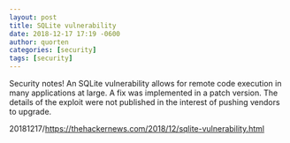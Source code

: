 ```yaml
---
layout: post
title: SQLite vulnerability
date: 2018-12-17 17:19 -0600
author: quorten
categories: [security]
tags: [security]
---
```


Security notes!  An SQLite vulnerability allows for remote code
execution in many applications at large.  A fix was implemented in a
patch version.  The details of the exploit were not published in the
interest of pushing vendors to upgrade.

20181217/https://thehackernews.com/2018/12/sqlite-vulnerability.html
